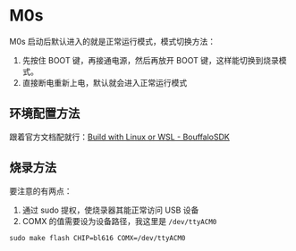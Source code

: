 # M0s

M0s 启动后默认进入的就是正常运行模式，模式切换方法：

1. 先按住 BOOT 键，再接通电源，然后再放开 BOOT 键，这样能切换到烧录模式。
2. 直接断电重新上电，默认就会进入正常运行模式

## 环境配置方法

跟着官方文档配就行：[Build with Linux or WSL - BouffaloSDK](https://bl-mcu-sdk.readthedocs.io/zh_CN/latest/get_started/linux_wsl.html)

## 烧录方法

要注意的有两点：

1. 通过 sudo 提权，使烧录器其能正常访问 USB 设备
2. COMX 的值需要设为设备路径，我这里是 `/dev/ttyACM0`

```shell
sudo make flash CHIP=bl616 COMX=/dev/ttyACM0
```
